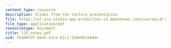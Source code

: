 ```yaml
---
content_type: resource
description: Slides from the lecture presentation.
file: https://ol-ocw-studio-app-production.s3.amazonaws.com/courses/8-591j-systems-biology-fall-2004/fbd46fdf66a5e1ceb1c1528e0b3a64dc_l25_notes.pdf
file_type: application/pdf
resourcetype: Document
title: l25_notes.pdf
uid: fbd46fdf-66a5-e1ce-b1c1-528e0b3a64dc
---
```

